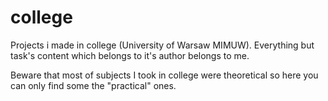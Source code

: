 # college
Projects i made in college (University of Warsaw MIMUW).
Everything but task's content which belongs to it's author belongs to me. 

Beware that most of subjects I took in college were theoretical so here you can only find some the "practical" ones.
